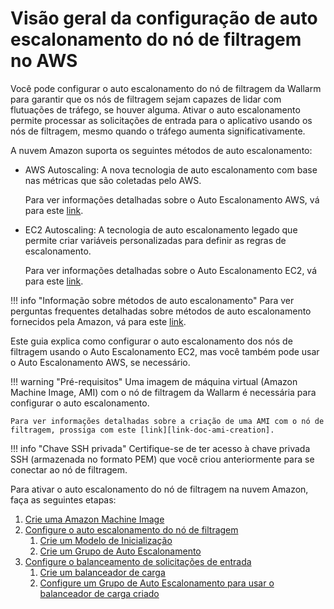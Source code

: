 [link-doc-aws-as]:          https://docs.aws.amazon.com/autoscaling/plans/userguide/what-is-aws-auto-scaling.html
[link-doc-ec2-as]:          https://docs.aws.amazon.com/autoscaling/ec2/userguide/GettingStartedTutorial.html
[link-doc-as-faq]:          https://aws.amazon.com/autoscaling/faqs/

[link-doc-ami-creation]:    create-image.md
[link-doc-asg-guide]:       autoscaling-group-guide.md
[link-doc-lb-guide]:        load-balancing-guide.md
[link-doc-create-template]: autoscaling-group-guide.md#1-creating-a-launch-template
[link-doc-create-asg]:      autoscaling-group-guide.md#2-creating-an-auto-scaling-group
[link-doc-create-lb]:       load-balancing-guide.md#1-creating-a-load-balancer
[link-doc-set-up-asg]:      load-balancing-guide.md#2-setting-up-an-auto-scaling-group-for-using-the-created-balancer


# Visão geral da configuração de auto escalonamento do nó de filtragem no AWS

Você pode configurar o auto escalonamento do nó de filtragem da Wallarm para garantir que os nós de filtragem sejam capazes de lidar com flutuações de tráfego, se houver alguma. Ativar o auto escalonamento permite processar as solicitações de entrada para o aplicativo usando os nós de filtragem, mesmo quando o tráfego aumenta significativamente.

A nuvem Amazon suporta os seguintes métodos de auto escalonamento:
*   AWS Autoscaling:
    A nova tecnologia de auto escalonamento com base nas métricas que são coletadas pelo AWS.
    
    Para ver informações detalhadas sobre o Auto Escalonamento AWS, vá para este [link][link-doc-aws-as]. 

*   EC2 Autoscaling:
    A tecnologia de auto escalonamento legado que permite criar variáveis personalizadas para definir as regras de escalonamento.
    
    Para ver informações detalhadas sobre o Auto Escalonamento EC2, vá para este [link][link-doc-ec2-as]. 
    
!!! info "Informação sobre métodos de auto escalonamento"
    Para ver perguntas frequentes detalhadas sobre métodos de auto escalonamento fornecidos pela Amazon, vá para este [link][link-doc-as-faq]. 

Este guia explica como configurar o auto escalonamento dos nós de filtragem usando o Auto Escalonamento EC2, mas você também pode usar o Auto Escalonamento AWS, se necessário.

!!! warning "Pré-requisitos"
    Uma imagem de máquina virtual (Amazon Machine Image, AMI) com o nó de filtragem da Wallarm é necessária para configurar o auto escalonamento.
    
    Para ver informações detalhadas sobre a criação de uma AMI com o nó de filtragem, prossiga com este [link][link-doc-ami-creation].

!!! info "Chave SSH privada"
    Certifique-se de ter acesso à chave privada SSH (armazenada no formato PEM) que você criou anteriormente para se conectar ao nó de filtragem.

Para ativar o auto escalonamento do nó de filtragem na nuvem Amazon, faça as seguintes etapas:

1.  [Crie uma Amazon Machine Image](create-image.md)
1.  [Configure o auto escalonamento do nó de filtragem][link-doc-asg-guide]
    1.  [Crie um Modelo de Inicialização][link-doc-create-template]
    2.  [Crie um Grupo de Auto Escalonamento][link-doc-create-asg]
1.  [Configure o balanceamento de solicitações de entrada][link-doc-lb-guide]
    1.  [Crie um balanceador de carga][link-doc-create-lb]
    2.  [Configure um Grupo de Auto Escalonamento para usar o balanceador de carga criado][link-doc-set-up-asg]